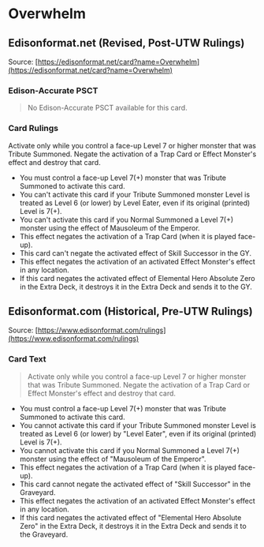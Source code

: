 # Overwhelm

## Edisonformat.net (Revised, Post-UTW Rulings)

Source: [https://edisonformat.net/card?name=Overwhelm](https://edisonformat.net/card?name=Overwhelm)

### Edison-Accurate PSCT

> No Edison-Accurate PSCT available for this card.

### Card Rulings

Activate only while you control a face-up Level 7 or higher monster that was Tribute Summoned. Negate the activation of a Trap Card or Effect Monster's effect and destroy that card.
*   You must control a face-up Level 7(+) monster that was Tribute Summoned to activate this card.
*   You can't activate this card if your Tribute Summoned monster Level is treated as Level 6 (or lower) by Level Eater, even if its original (printed) Level is 7(+).
*   You can't activate this card if you Normal Summoned a Level 7(+) monster using the effect of Mausoleum of the Emperor.
*   This effect negates the activation of a Trap Card (when it is played face-up).
*   This card can't negate the activated effect of Skill Successor in the GY.
*   This effect negates the activation of an activated Effect Monster's effect in any location.
*   If this card negates the activated effect of Elemental Hero Absolute Zero in the Extra Deck, it destroys it in the Extra Deck and sends it to the GY.


## Edisonformat.com (Historical, Pre-UTW Rulings)

Source: [https://www.edisonformat.com/rulings](https://www.edisonformat.com/rulings)

### Card Text

> Activate only while you control a face-up Level 7 or higher monster that was Tribute Summoned. Negate the activation of a Trap Card or Effect Monster's effect and destroy that card.


*   You must control a face-up Level 7(+) monster that was Tribute Summoned to activate this card.
*   You cannot activate this card if your Tribute Summoned monster Level is treated as Level 6 (or lower) by "Level Eater", even if its original (printed) Level is 7(+).
*   You cannot activate this card if you Normal Summoned a Level 7(+) monster using the effect of "Mausoleum of the Emperor".
*   This effect negates the activation of a Trap Card (when it is played face-up).
*   This card cannot negate the activated effect of "Skill Successor" in the Graveyard.
*   This effect negates the activation of an activated Effect Monster's effect in any location.
*   If this card negates the activated effect of "Elemental Hero Absolute Zero" in the Extra Deck, it destroys it in the Extra Deck and sends it to the Graveyard.


